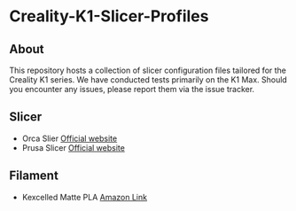 # Creality-K1-Slicer-Profiles

## About
This repository hosts a collection of slicer configuration files tailored for the Creality K1 series. We have conducted tests primarily on the K1 Max. Should you encounter any issues, please report them via the issue tracker.

## Slicer
- Orca Slier    [Official website](https://github.com/SoftFever/OrcaSlicer)
- Prusa Slicer  [Official website](https://www.prusa3d.com/en/page/prusaslicer_424/)

## Filament
- Kexcelled Matte PLA [Amazon Link](https://amzn.asia/d/08aafd0)
